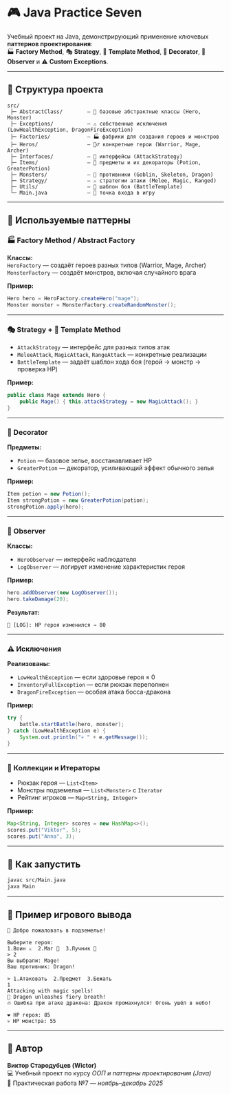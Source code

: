 # 🎮 Java Practice Seven
Учебный проект на Java, демонстрирующий применение ключевых **паттернов проектирования**:  
🏭 **Factory Method**, 🎭 **Strategy**, 🧩 **Template Method**, 💎 **Decorator**, 👀 **Observer** и ⚠️ **Custom Exceptions**.

---

## 📂 Структура проекта

```
src/
 ├─ AbstractClass/        – 🧱 базовые абстрактные классы (Hero, Monster)
 ├─ Exceptions/           – ⚠️ собственные исключения (LowHealthException, DragonFireException)
 ├─ Factories/            – 🏭 фабрики для создания героев и монстров
 ├─ Heros/                – 🧙‍♂️ конкретные герои (Warrior, Mage, Archer)
 ├─ Interfaces/           – 📑 интерфейсы (AttackStrategy)
 ├─ Items/                – 🎒 предметы и их декораторы (Potion, GreaterPotion)
 ├─ Monsters/             – 👹 противники (Goblin, Skeleton, Dragon)
 ├─ Strategy/             – ⚔️ стратегии атаки (Melee, Magic, Ranged)
 ├─ Utils/                – 🧠 шаблон боя (BattleTemplate)
 └─ Main.java             – 🎯 точка входа в игру
```

---

## 🧠 Используемые паттерны

### 🏭 Factory Method / Abstract Factory
**Классы:**  
`HeroFactory` — создаёт героев разных типов (Warrior, Mage, Archer)  
`MonsterFactory` — создаёт монстров, включая случайного врага  

**Пример:**
```java
Hero hero = HeroFactory.createHero("mage");
Monster monster = MonsterFactory.createRandomMonster();
```

---

### 🎭 Strategy + 🧩 Template Method
- `AttackStrategy` — интерфейс для разных типов атак  
- `MeleeAttack`, `MagicAttack`, `RangeAttack` — конкретные реализации  
- `BattleTemplate` — задаёт шаблон хода боя (герой → монстр → проверка HP)

**Пример:**
```java
public class Mage extends Hero {
    public Mage() { this.attackStrategy = new MagicAttack(); }
}
```

---

### 💎 Decorator
**Предметы:**  
- `Potion` — базовое зелье, восстанавливает HP  
- `GreaterPotion` — декоратор, усиливающий эффект обычного зелья  

**Пример:**
```java
Item potion = new Potion();
Item strongPotion = new GreaterPotion(potion);
strongPotion.apply(hero);
```

---

### 👀 Observer
**Классы:**  
- `HeroObserver` — интерфейс наблюдателя  
- `LogObserver` — логирует изменение характеристик героя  

**Пример:**
```java
hero.addObserver(new LogObserver());
hero.takeDamage(20);
```

**Результат:**
```
📜 [LOG]: HP героя изменился → 80
```

---

### ⚠️ Исключения
**Реализованы:**
- `LowHealthException` — если здоровье героя ≤ 0  
- `InventoryFullException` — если рюкзак переполнен  
- `DragonFireException` — особая атака босса-дракона  

**Пример:**
```java
try {
    battle.startBattle(hero, monster);
} catch (LowHealthException e) {
    System.out.println("💀 " + e.getMessage());
}
```

---

### 🧮 Коллекции и Итераторы
- Рюкзак героя — `List<Item>`  
- Монстры подземелья — `List<Monster>` с `Iterator`  
- Рейтинг игроков — `Map<String, Integer>`  

**Пример:**
```java
Map<String, Integer> scores = new HashMap<>();
scores.put("Viktor", 5);
scores.put("Anna", 3);
```

---

## 🚀 Как запустить

```bash
javac src/Main.java
java Main
```

---

## 💬 Пример игрового вывода

```
🏰 Добро пожаловать в подземелье!

Выберите героя:
1.Воин ⚔️  2.Маг 🔮  3.Лучник 🏹
> 2
Вы выбрали: Mage!
Ваш противник: Dragon!

> 1.Атаковать  2.Предмет  3.Бежать
1
Attacking with magic spells!
🐉 Dragon unleashes fiery breath!
🔥 Ошибка при атаке дракона: Дракон промахнулся! Огонь ушёл в небо!

❤️ HP героя: 85
💀 HP монстра: 55
```

---

## 🧾 Автор
**Виктор Стародубцев (Wictor)**  
💻 Учебный проект по курсу *ООП и паттерны проектирования (Java)*  
📅 Практическая работа №7 — *ноябрь–декабрь 2025*
